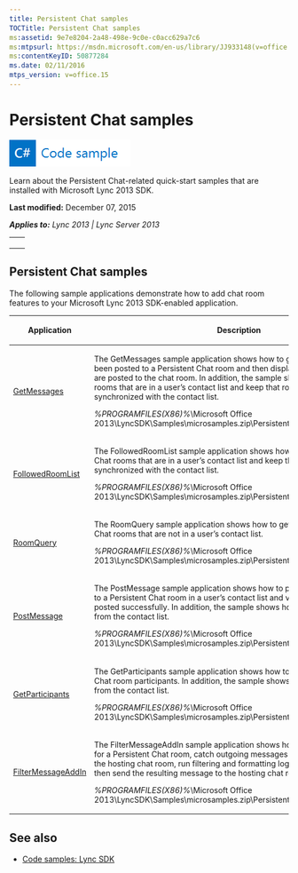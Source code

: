 ```yaml
---
title: Persistent Chat samples
TOCTitle: Persistent Chat samples
ms:assetid: 9e7e8204-2a48-498e-9c0e-c0acc629a7c6
ms:mtpsurl: https://msdn.microsoft.com/en-us/library/JJ933148(v=office.15)
ms:contentKeyID: 50877284
ms.date: 02/11/2016
mtps_version: v=office.15
---
```


# Persistent Chat samples

![Code sample topic](images/JJ937254.mod_icon_codesample_long(Office.15).png "Code sample topic")

Learn about the Persistent Chat-related quick-start samples that are installed with Microsoft Lync 2013 SDK.

**Last modified:** December 07, 2015

***Applies to:** Lync 2013 | Lync Server 2013*

<table>
<colgroup>
<col style="width: 50%" />
<col style="width: 50%" />
</colgroup>
<tbody>
<tr class="odd">
<td></td>
<td><p></p></td>
</tr>
</tbody>
</table>

## Persistent Chat samples

The following sample applications demonstrate how to add chat room features to your Microsoft Lync 2013 SDK-enabled application.

<table>
<colgroup>
<col style="width: 50%" />
<col style="width: 50%" />
</colgroup>
<thead>
<tr class="header">
<th><p>Application</p></th>
<th><p>Description</p></th>
</tr>
</thead>
<tbody>
<tr class="odd">
<td><p><a href="http://code.msdn.microsoft.com/lync-2013-join-a-affa75e9">GetMessages</a></p></td>
<td><p>The GetMessages sample application shows how to get messages that have been posted to a Persistent Chat room and then display any new message that are posted to the chat room. In addition, the sample shows how to get the chat rooms that are in a user’s contact list and keep that room collection synchronized with the contact list.</p>
<p><em>%PROGRAMFILES(X86)%</em>\Microsoft Office 2013\LyncSDK\Samples\microsamples.zip\PersistentChat_GetMessages</p></td>
</tr>
<tr class="even">
<td><p><a href="http://code.msdn.microsoft.com/lync-2013-display-a-list-192ef4d3">FollowedRoomList</a></p></td>
<td><p>The FollowedRoomList sample application shows how to get the Persistent Chat rooms that are in a user’s contact list and keep that room collection synchronized with the contact list.</p>
<p><em>%PROGRAMFILES(X86)%</em>\Microsoft Office 2013\LyncSDK\Samples\microsamples.zip\PersistentChat_FollowedRoomList</p></td>
</tr>
<tr class="odd">
<td><p><a href="http://code.msdn.microsoft.com/lync-2013-query-for-a-cbc2e1f3">RoomQuery</a></p></td>
<td><p>The RoomQuery sample application shows how to get a collection of Persistent Chat rooms that are not in a user’s contact list.</p>
<p><em>%PROGRAMFILES(X86)%</em>\Microsoft Office 2013\LyncSDK\Samples\microsamples.zip\PersistentChat_RoomQuery</p></td>
</tr>
<tr class="even">
<td><p><a href="http://code.msdn.microsoft.com/lync-2013-post-messages-to-b823afd1">PostMessage</a></p></td>
<td><p>The PostMessage sample application shows how to post a plain-text message to a Persistent Chat room in a user’s contact list and verify that the message posted successfully. In addition, the sample shows how to get a chat room from the contact list.</p>
<p><em>%PROGRAMFILES(X86)%</em>\Microsoft Office 2013\LyncSDK\Samples\microsamples.zip\PersistentChat_PostMessage</p></td>
</tr>
<tr class="odd">
<td><p><a href="http://code.msdn.microsoft.com/lync-2013-get-the-d10a83bc">GetParticipants</a></p></td>
<td><p>The GetParticipants sample application shows how to get a list of Persistent Chat room participants. In addition, the sample shows how to get a chat room from the contact list.</p>
<p><em>%PROGRAMFILES(X86)%</em>\Microsoft Office 2013\LyncSDK\Samples\microsamples.zip\PersistentChat_GetParticipants</p></td>
</tr>
<tr class="even">
<td><p><a href="http://code.msdn.microsoft.com/lync-2013-filter-room-c2544b54">FilterMessageAddIn</a></p></td>
<td><p>The FilterMessageAddIn sample application shows how to get a hosting group for a Persistent Chat room, catch outgoing messages before they are posted to the hosting chat room, run filtering and formatting logic on the messages, and then send the resulting message to the hosting chat room.</p>
<p><em>%PROGRAMFILES(X86)%</em>\Microsoft Office 2013\LyncSDK\Samples\microsamples.zip\PersistentChat_FilterMessageAddIn</p></td>
</tr>
</tbody>
</table>

## See also

  - [Code samples: Lync SDK](code-samples-lync-sdk.md)

